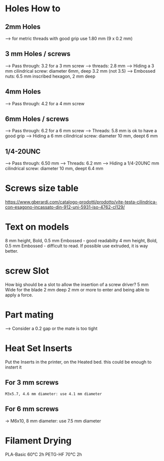 # Holes How to
## 2mm Holes
--> for metric threads with good grip use 1.80 mm (9 x 0.2 mm)

## 3 mm Holes / screws
--> Pass through: 3.2 for a 3 mm screw
--> threads: 2.8 mm
--> Hiding a 3 mm cilindrical screw: diameter 6mm, deep 3.2 mm (not 3.5)
--> Embossed nuts: 6.5 mm inscribed hexagon, 2 mm deep

## 4mm Holes
--> Pass through: 4.2 for a 4 mm screw

## 6mm Holes / screws
--> Pass through: 6.2 for a 6 mm screw
--> Threads: 5.8 mm is ok to have a good grip
--> Hiding a 6 mm cilindrical screw: diameter 10 mm, deept 6 mm

## 1/4-20UNC
--> Pass through: 6.50 mm
--> Threads: 6.2 mm
--> Hiding a 1/4-20UNC mm cilindrical screw: diameter 10 mm, deept 6.4 mm

# Screws size table
https://www.gberardi.com/catalogo-prodotti/prodotto/vite-testa-cilindrica-con-esagono-incassato-din-912-uni-5931-iso-4762-cl129/

# Text on models
8 mm height, Bold, 0.5 mm Embossed - good readabilty
4 mm height, Bold, 0.5 mm Embossed - difficult to read.
If possible use extruded, it is way better.

# screw Slot
How big should be a slot to allow the insertion of a screw driver?
5 mm Wide for the blade
2 mm deep
2 mm or more to enter and being able to apply a force.


# Part mating
--> Consider a 0.2 gap or the mate is too tight


# Heat Set Inserts
Put the Inserts in the printer, on the Heated bed. this could be enough to instert it

## For 3 mm screws
	M3x5.7, 4.6 mm diameter: use 4.1 mm diameter 

## For 6 mm screws
-> M6x10, 8 mm diameter: use 7.5 mm diameter



# Filament Drying
PLA-Basic	60°C 	2h
PETG-HF		70°C	2h

